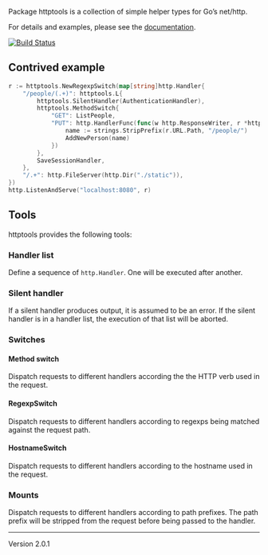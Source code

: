 Package httptools is a collection of simple helper types for Go’s net/http.

For details and examples, please see the [documentation](http://godoc.org/github.com/surma/httptools).

[![Build Status](https://drone.io/github.com/surma/httptools/status.png)](https://drone.io/github.com/surma/httptools/latest)

## Contrived example

```Go
r := httptools.NewRegexpSwitch(map[string]http.Handler{
	"/people/(.+)": httptools.L{
		httptools.SilentHandler(AuthenticationHandler),
		httptools.MethodSwitch{
			"GET": ListPeople,
			"PUT": http.HandlerFunc(func(w http.ResponseWriter, r *http.Request) {
				name := strings.StripPrefix(r.URL.Path, "/people/")
				AddNewPerson(name)
			})
		},
		SaveSessionHandler,
	},
	"/.+": http.FileServer(http.Dir("./static")),
})
http.ListenAndServe("localhost:8080", r)
```

## Tools
httptools provides the following tools:
### Handler list
Define a sequence of `http.Handler`. One will be executed after another.
### Silent handler
If a silent handler produces output, it is assumed to be an error. If the
silent handler is in a handler list, the execution of that list will be aborted.
### Switches
#### Method switch
Dispatch requests to different handlers according the the HTTP verb used
in the request.
#### RegexpSwitch
Dispatch requests to different handlers according to regexps being matched
against the request path.
#### HostnameSwitch
Dispatch requests to different handlers according to the hostname used
in the request.
### Mounts
Dispatch requests to different handlers according to path prefixes. The
path prefix will be stripped from the request before being passed to the
handler.

---
Version 2.0.1
